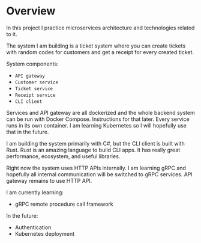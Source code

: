 # Overview

In this project I practice microservices architecture and technologies related to it.

The system I am building is a ticket system where you can create tickets with random codes for customers and get a receipt for every created ticket.

System components:
- `API gateway`
- `Customer service`
- `Ticket service`
- `Receipt service`
- `CLI client`

Services and API gateway are all dockerized and the whole backend system can be run with Docker Compose. Instructions for that later. Every service runs in its own container. I am learning Kubernetes so I will hopefully use that in the future.

I am building the system primarily with C#, but the CLI client is built with Rust. Rust is an amazing language to build CLI apps. It has really great performance, ecosystem, and useful libraries.

Right now the system uses HTTP APIs internally. I am learning gRPC and hopefully all internal communication will be switched to gRPC services. API gateway remains to use HTTP API.

I am currently learning:
- gRPC remote procedure call framework

In the future:
- Authentication
- Kubernetes deployment